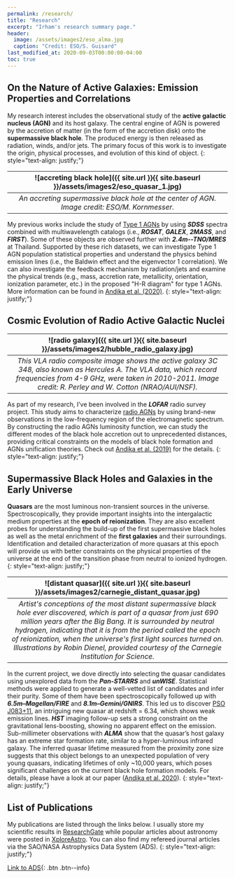 ```yaml
---
permalink: /research/
title: "Research"
excerpt: "Irham's research summary page."
header:
  image: /assets/images2/eso_alma.jpg
  caption: "Credit: ESO/S. Guisard"
last_modified_at: 2020-09-03T00:00:00-04:00
toc: true
---
```


## On the Nature of Active Galaxies: Emission Properties and Correlations

My research interest includes the observational study of the **active galactic nucleus (AGN)** and its host galaxy. The central engine of AGN is powered by the accretion of matter (in the form of the accretion disk) onto the **supermassive black hole**. The produced energy is then released as radiation, winds, and/or jets. The primary focus of this work is to investigate the origin, physical processes, and evolution of this kind of object.
{: style="text-align: justify;"}

| ![accreting black hole]({{ site.url }}{{ site.baseurl }}/assets/images2/eso_quasar_1.jpg) |
|:--:| 
| *An accreting supermassive black hole at the center of AGN. Image credit: ESO/M. Kornmesser.* |

My previous works include the study of <u>Type 1 AGNs</u> by using ***SDSS***	 spectra combined with multiwavelength catalogs (i.e., ***ROSAT***, ***GALEX***, ***2MASS***, and ***FIRST***). Some of these objects are observed further with ***2.4m--TNO/MRES*** at Thailand. Supported by these rich datasets, we can investigate Type 1 AGN population statistical properties and understand the physics behind emission lines (i.e., the Baldwin effect and the eigenvector 1 correlation). We can also investigate the feedback mechanism by radiation/jets and examine the physical trends (e.g., mass, accretion rate, metallicity, orientation, ionization parameter, etc.) in the proposed "H-R diagram" for type 1 AGNs. More information can be found in [Andika et al. (2020)](https://onlinelibrary.wiley.com/doi/full/10.1002/asna.202013697).
{: style="text-align: justify;"}

## Cosmic Evolution of Radio Active Galactic Nuclei

| ![radio galaxy]({{ site.url }}{{ site.baseurl }}/assets/images2/hubble_radio_galaxy.jpg) | 
|:--:| 
| *This VLA radio composite image shows the active galaxy 3C 348, also known as Hercules A. The VLA data, which record frequencies from 4-9 GHz, were taken in 2010-2011. Image credit: R. Perley and W. Cotton (NRAO/AUI/NSF).* |

As part of my research, I’ve been involved in the ***LOFAR*** radio survey project. This study aims to characterize <u>radio AGNs</u> by using brand-new observations in the low-frequency region of the electromagnetic spectrum. By constructing the radio AGNs luminosity function, we can study the different modes of the black hole accretion out to unprecedented distances, providing critical constraints on the models of black hole formation and AGNs unification theories. Check out [Andika et al. (2019)](https://iopscience.iop.org/article/10.1088/1742-6596/1231/1/012005) for the details.
{: style="text-align: justify;"}

## Supermassive Black Holes and Galaxies in the Early Universe
**Quasars** are the most luminous non-transient sources in the universe.
Spectroscopically, they provide important insights into the intergalactic medium properties at the **epoch of reionization**.
They are also excellent probes for understanding the build-up of the first supermassive black holes as well as the metal enrichment of the **first galaxies** and their surroundings. 
Identification and detailed characterization of more quasars at this epoch will provide us with better constraints on the physical properties of the universe at the end of the transition phase from neutral to ionized hydrogen.
{: style="text-align: justify;"}

| ![distant quasar]({{ site.url }}{{ site.baseurl }}/assets/images2/carnegie_distant_quasar.jpg) | 
|:--:| 
| *Artist's conceptions of the most distant supermassive black hole ever discovered, which is part of a quasar from just 690 million years after the Big Bang. It is surrounded by neutral hydrogen, indicating that it is from the period called the epoch of reionization, when the universe's first light sources turned on. Illustrations by Robin Dienel, provided courtesy of the Carnegie Institution for Science.* |

In the current project, we dove directly into selecting the quasar candidates using unexplored data from the ***Pan-STARRS*** and ***unWISE***.
Statistical methods were applied to generate a well-vetted list of candidates and infer their purity. 
Some of them have been spectroscopically followed up with ***6.5m–Magellan/FIRE*** and ***8.1m–Gemini/GNIRS***. This led us to discover <u>PSO J083+11</u>, an intriguing new quasar at redshift = 6.34, which shows weak emission lines. 
***HST*** imaging follow-up sets a strong constraint on the gravitational lens-boosting, showing no apparent effect on the emission. 
Sub-millimeter observations with ***ALMA*** show that the quasar’s host galaxy has an extreme star formation rate, similar to a hyper-luminous infrared galaxy. 
The inferred quasar lifetime measured from the proximity zone size suggests that this object belongs to an unexpected population of very young quasars, indicating lifetimes of only ~10,000 years, which poses significant challenges on the current black hole formation models.
For details, please have a look at our paper ([Andika et al. 2020](https://ui.adsabs.harvard.edu/abs/2020arXiv200907784T/abstract)).
{: style="text-align: justify;"}

## List of Publications

My publications are listed through the links below. 
I usually store my scientific results in [ResearchGate](https://www.researchgate.net/profile/Irham_Andika/publications) while popular articles about astronomy were posted in [XploreAstro](https://xploreastro.wordpress.com/category/astrophysics/).
You can also find my refereed journal articles via the SAO/NASA Astrophysics Data System (ADS).
{: style="text-align: justify;"}

[Link to ADS](https://ui.adsabs.harvard.edu/search/q=orcid%3A0000-0001-6102-9526&sort=date%20desc%2C%20bibcode%20desc&p_=0){: .btn .btn--info}
